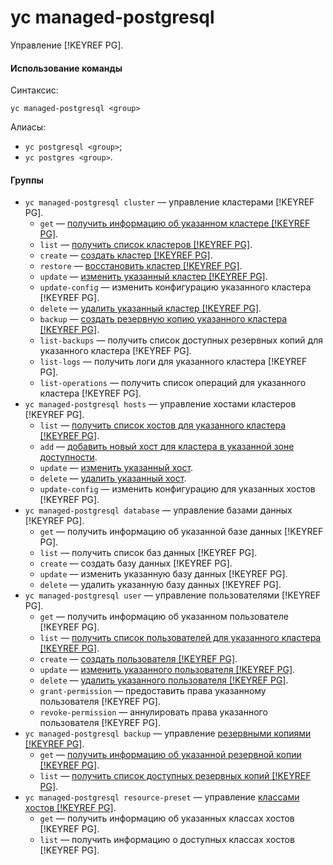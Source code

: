# yc managed-postgresql

Управление [!KEYREF PG].

#### Использование команды

Синтаксис: 
 
`yc managed-postgresql <group>`

Алиасы:
  
- `yc postgresql <group>`;
- `yc postgres <group>`.

#### Группы

- `yc managed-postgresql cluster` — управление кластерами [!KEYREF PG].
    - `get` — [получить информацию об указанном кластере [!KEYREF PG]](../../../managed-postgresql/operations/cluster-list.md#get-cluster).
    - `list` — [получить список кластеров [!KEYREF PG]](../../../managed-postgresql/operations/cluster-list.md#list-clusters).
    - `create` — [создать кластер [!KEYREF PG]](../../../managed-postgresql/operations/cluster-create.md).
    - `restore` — [восстановить кластер [!KEYREF PG]](../../../managed-postgresql/operations/cluster-backups.md#restore).
    - `update` — [изменить указанный кластер [!KEYREF PG]](../../../managed-postgresql/operations/update.md).
    - `update-config` — изменить конфигурацию указанного кластера [!KEYREF PG].
    - `delete` — [удалить указанный кластер [!KEYREF PG]](../../../managed-postgresql/operations/cluster-delete.md).
    - `backup` — [создать резервную копию указанного кластера [!KEYREF PG]](../../../managed-postgresql/operations/cluster-backups.md#create-backup).
    - `list-backups` — получить список доступных резервных копий для указанного кластера [!KEYREF PG].
    - `list-logs` — получить логи для указанного кластера [!KEYREF PG].
    - `list-operations` — получить список операций для указанного кластера [!KEYREF PG].  
- `yc managed-postgresql hosts` — управление хостами кластеров [!KEYREF PG].
    - `list` — [получить список хостов для указанного кластера [!KEYREF PG]](../../../managed-postgresql/operations/hosts.md#list). 
    - `add` — [добавить новый хост для кластера в указанной зоне доступности](../../../managed-postgresql/operations/hosts.md#add).
    - `update` — [изменить указанный хост](../../../managed-postgresql/operations/hosts.md#update).  
    - `delete` — [удалить указанный хост](../../../managed-postgresql/operations/hosts.md#remove). 
    - `update-config` — изменить конфигурацию для указанных хостов [!KEYREF PG].  
- `yc managed-postgresql database` — управление базами данных [!KEYREF PG].
    - `get` — получить информацию об указанной базе данных [!KEYREF PG].
    - `list` — получить список баз данных [!KEYREF PG].
    - `create` — создать базу данных [!KEYREF PG].
    - `update` — изменить указанную базу данных [!KEYREF PG].
    - `delete` — удалить указанную базу данных [!KEYREF PG].
- `yc managed-postgresql user` — управление пользователями [!KEYREF PG].
    - `get` — получить информацию об указанном пользователе [!KEYREF PG].
    - `list` — [получить список пользователей для указанного кластера [!KEYREF PG]](../../../managed-postgresql/operations/cluster-users.md#list-users).
    - `create` — [создать пользователя [!KEYREF PG]](../../../managed-postgresql/operations/cluster-users.md#adduser).
    - `update` — [изменить указанного пользователя [!KEYREF PG]](../../../managed-postgresql/operations/cluster-users.md#updateuser). 
    - `delete` — [удалить указанного пользователя [!KEYREF PG]](../../../managed-postgresql/operations/cluster-users.md#removeuser).
    - `grant-permission` — предоставить права указанному пользователя [!KEYREF PG].
    - `revoke-permission` — аннулировать права указанного пользователя [!KEYREF PG].
- `yc managed-postgresql backup` — управление [резервными копиями [!KEYREF PG]](../../../managed-postgresql/concepts/backup.md).
    - `get` — [получить информацию об указанной резервной копии [!KEYREF PG]](../../../managed-postgresql/operations/cluster-backups.md#get-backup).
    - `list` — [получить список доступных резервных копий [!KEYREF PG]](../../../managed-postgresql/operations/cluster-backups.md#list-backups).
- `yc managed-postgresql resource-preset` — управление [классами хостов [!KEYREF PG]](../../../managed-postgresql/concepts/instance-types.md).
    - `get` — получить информацию об указанных классах хостов [!KEYREF PG].
    - `list` — получить информацию о доступных классах хостов  [!KEYREF PG].
